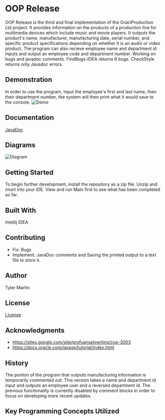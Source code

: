 # OOP Release
OOP Release is the third and final implementation of the OraclProduction Ltd project. It provides information on the products of a
production line for multimedia devices which include music and movie players. It outputs the product's name,
manufacturer, manufacturing date, serial number, and specific product specifications depending on whether it is an
audio or video product. The program can also recieve employee name and department id inputs and output an employee code and department number. Working on bugs and javadoc comments. FindBugs-IDEA returns 6 bugs. CheckStyle returns only Javadoc errors. 

## Demonstration
In order to use the program, input the employee's first and last name, then their department number, the system will then print what it would save to the console.
![Demo](https://github.com/tamartin9013/OOPRelease/blob/master/src/Functionality.gif) 

## Documentation
[JavaDoc](https://tamartin9013.github.io/OOPRelease/docs/javadoc/index.html)

## Diagrams
![Diagram](https://github.com/tamartin9013/OOPRelease/blob/master/src/classDiagram.JPG)

## Getting Started
To begin further development, install the repository as a zip file. Unzip and imort into your IDE. View and run Main first to see what has been completed so far.  

## Built With
Intellij IDEA

## Contributing
* Fix: Bugs
* Implement: JavaDoc comments and Saving the printed output to a text file to store it.

## Author
Tyler Martin

## License
[License](https://github.com/tamartin9013/OOPRelease/blob/master/LICENSE)

## Acknowledgments
* https://sites.google.com/site/profvanselow/lms/cop-3003
* https://docs.oracle.com/javase/tutorial/index.html

## History
The portion of the program that outputs manufacturing information is temporarily commented out. This version takes a name and department id input and outputs an employee user and a reversed department id. The previous functionality is currently disabled by comment blocks in order to focus on developing more recent updates. 

## Key Programming Concepts Utilized


